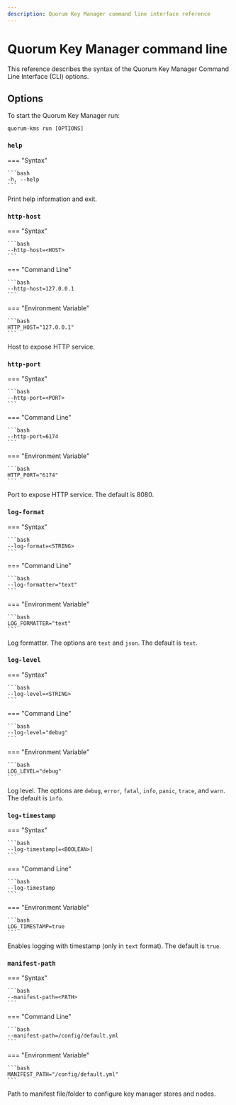 ```yaml
---
description: Quorum Key Manager command line interface reference
---
```


# Quorum Key Manager command line

This reference describes the syntax of the Quorum Key Manager Command Line Interface (CLI) options.

## Options

To start the Quorum Key Manager run:

`quorum-kms run [OPTIONS]`

### `help`

=== "Syntax"

    ```bash
    -h, --help
    ```

Print help information and exit.

### `http-host`

=== "Syntax"

    ```bash
    --http-host=<HOST>
    ```

=== "Command Line"

    ```bash
    --http-host=127.0.0.1
    ```

=== "Environment Variable"

    ```bash
    HTTP_HOST="127.0.0.1"
    ```

Host to expose HTTP service.

### `http-port`

=== "Syntax"

    ```bash
    --http-port=<PORT>
    ```

=== "Command Line"

    ```bash
    --http-port=6174
    ```

=== "Environment Variable"

    ```bash
    HTTP_PORT="6174"
    ```

Port to expose HTTP service.
The default is 8080.

### `log-format`

=== "Syntax"

    ```bash
    --log-format=<STRING>
    ```

=== "Command Line"

    ```bash
    --log-formatter="text"
    ```

=== "Environment Variable"

    ```bash
    LOG_FORMATTER="text"
    ```

Log formatter.
The options are `text` and `json`.
The default is `text`.

### `log-level`

=== "Syntax"

    ```bash
    --log-level=<STRING>
    ```

=== "Command Line"

    ```bash
    --log-level="debug"
    ```

=== "Environment Variable"

    ```bash
    LOG_LEVEL="debug"
    ```

Log level.
The options are `debug`, `error`, `fatal`, `info`, `panic`, `trace`, and `warn`.
The default is `info`.

### `log-timestamp`

=== "Syntax"

    ```bash
    --log-timestamp[=<BOOLEAN>]
    ```

=== "Command Line"

    ```bash
    --log-timestamp
    ```

=== "Environment Variable"

    ```bash
    LOG_TIMESTAMP=true
    ```

Enables logging with timestamp (only in `text` format).
The default is `true`.

### `manifest-path`

=== "Syntax"

    ```bash
    --manifest-path=<PATH>
    ```

=== "Command Line"

    ```bash
    --manifest-path=/config/default.yml
    ```

=== "Environment Variable"

    ```bash
    MANIFEST_PATH="/config/default.yml"
    ```

Path to manifest file/folder to configure key manager stores and nodes.
